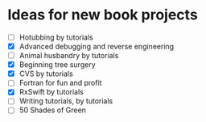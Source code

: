 # Ideas for new book projects

- [ ] Hotubbing by tutorials
- [x] Advanced debugging and reverse engineering
- [ ] Animal husbandry by tutorials
- [X] Beginning tree surgery
- [X] CVS by tutorials
- [ ] Fortran for fun and profit
- [x] RxSwift by tutorials
- [ ] Writing tutorials, by tutorials
- [ ] 50 Shades of Green
